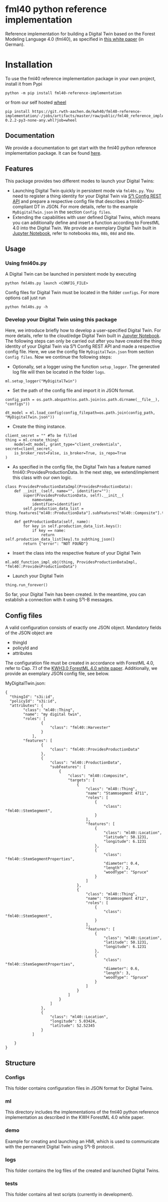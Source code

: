 fml40 python reference implementation
==============================

Reference implementation for building a Digital Twin based on the Forest Modeling Language 4.0 (fml40), as specified in [this white paper](https://www.kwh40.de/wp-content/uploads/2020/03/KWH40-Standpunkt-fml40-Version-1.0.pdf) (in German). 

# Installation
To use the fml40 reference implementation package in your own project, install it from Pypi

```
python -m pip install fml40-reference-implementation
```

or from our self hosted [wheel](https://git.rwth-aachen.de/kwh40/fml40-reference-implementation/-/jobs/artifacts/master/raw/public/fml40_reference_implementation-0.2.2-py3-none-any.whl?job=wheel)

``` 
pip install https://git.rwth-aachen.de/kwh40/fml40-reference-implementation/-/jobs/artifacts/master/raw/public/fml40_reference_implementation-0.2.2-py3-none-any.whl?job=wheel
``` 

Documentation
--------
We provide a documentation to get start with the fml40 python reference implementation package. It can be found [here](https://git.rwth-aachen.de/kwh40/fml40-reference-implementation/-/jobs/artifacts/master/file/public/html/index.html?job=pages).

Features
--------
This package provides two different modes to launch your Digital Twins: 

-   Launching Digital Twin quickly in persistent mode via `fml40s.py`. You need to register a thing identity for your Digital Twin via [S³I Config REST API](https://config.s3i.vswf.dev/apidoc) and prepare a respective config file that describes a fml40-compliant DT in JSON. For more details, refer to the example `MyDigitalTwin.json` in the section `Config files`. 
-   Extending the capabilities with user defined Digital Twins, which means you can additionally define and insert a function according to ForestML 4.0 into the Digital Twin. We provide an exemplary Digital Twin built in [Jupyter Notebook](https://mybinder.org/v2/gh/kwh40/notebooks/master), refer to notebooks `08a`, `08b`, `08d` and `08e`. 

Usage
-----
### Using fml40s.py

A Digital Twin can be launched in persistent mode by executing

``` 
python fml40s.py launch <CONFIG_FILE>
```
Config files for Digital Twin must be located in the folder `configs`. 
For more options call just run 

```
python fml40s.py -h
```

### Develop your Digital Twin using this package
Here, we introduce briefly how to develop a user-specified Digital Twin. For more details, refer to the cloud/edge Digital Twin built in [Jupyter Notebook](https://mybinder.org/v2/gh/kwh40/notebooks/master). 
The following steps can only be carried out after you have created the thing identity of your Digital Twin via S³I Config REST API and made a respective config file. Here, we use the config file `MyDigitalTwin.json` from section `Config files`. Now we continue the following steps:

- Optionally, set a logger using the function `setup_logger`. The generated log file will then be located in the folder `logs`.
```
ml.setup_logger("MyDigitalTwin")
```
- Set the path of the config file and import it in JSON format. 
```
config_path = os.path.abspath(os.path.join(os.path.dirname(__file__), "configs"))

dt_model = ml.load_config(config_filepath=os.path.join(config_path, "MyDigitalTwin.json"))

```
- Create the thing instance. 
```
client_secret = "" #To be filled
thing = ml.create_thing(
    model=dt_model, grant_type="client_credentials", secret=client_secret,
    is_broker_rest=False, is_broker=True, is_repo=True
)
```
- As specified in the config file, the Digital Twin has a feature named fml40::ProvidesProductionData. In the next step, we extend/implement this class with our own logic. 
```
class ProvidesProductionDataImpl(ProvidesProductionData):
    def __init__(self, name="", identifier=""):
        super(ProvidesProductionData, self).__init__(
            name=name,
            identifier=identifier)
        self.production_data_list = thing.features["ml40::ProductionData"].subFeatures["ml40::Composite"].targets

    def getProductionData(self, name):
        for key in self.production_data_list.keys():
            if key == name:
                return self.production_data_list[key].to_subthing_json()
        return {"error": "NOT FOUND"}

```
- Insert the class into the respective feature of your Digital Twin
```
ml.add_function_impl_obj(thing, ProvidesProductionDataImpl, "fml40::ProvidesProductionData")
```
- Launch your Digital Twin
```
thing.run_forever()
```
So far, your Digital Twin has been created. In the meantime, you can establish a connection with it using S³I-B messages. 

Config files
------------

A valid configuration consists of exactly one JSON object. Mandatory fields of the JSON object are

-   thingId
-   policyId and
-   attributes 

The configuration file must be created in accordance with ForestML 4.0, refer to Cap. 7.1 of the [KWH3.0 ForestML 4.0 white paper](https://www.kwh40.de/wp-content/uploads/2020/03/KWH40-Standpunkt-fml40-Version-1.0.pdf). Additionally, we provide an exemplary JSON config file, see below.

MyDigitalTwin.json:
``` 
{
  "thingId": "s3i:id",
  "policyId": "s3i:id",
  "attributes": {
        "class": "ml40::Thing",
        "name": "my digital twin",
        "roles": [
                {
                    "class": "fml40::Harvester"
                }
            ],
        "features": [
                {
                    "class": "fml40::ProvidesProductionData"
                },
                {
                    "class": "ml40::ProductionData",
                    "subFeatures": [
                        {
                            "class": "ml40::Composite",
                            "targets": [
                                {
                                    "class": "ml40::Thing",
                                    "name": "Stammsegment 4711",
                                    "roles": [
                                        {
                                            "class": "fml40::StemSegment",
                                        }
                                    ],
                                    "features": [
                                        {
                                            "class": "ml40::Location",
                                            "latitude": 50.1231,
                                            "longitude": 6.1231
                                        },
                                        {
                                            "class": "fml40::StemSegmentProperties",
                                            "diameter": 0.4,
                                            "length": 2,
                                            "woodType": "Spruce"
                                        }
                                    ]
                                },
                                {
                                    "class": "ml40::Thing",
                                    "name": "Stammsegment 4712",
                                    "roles": [
                                        {
                                            "class": "fml40::StemSegment",
                                        }
                                    ],
                                    "features": [
                                        {
                                            "class": "ml40::Location",
                                            "latitude": 50.1231,
                                            "longitude": 6.1231
                                        },
                                        {
                                            "class": "fml40::StemSegmentProperties",
                                            "diameter": 0.6,
                                            "length": 3,
                                            "woodType": "Spruce"
                                        }
                                    ]
                                }
                            ]
                        }
                    ]
                },
                {
                    "class": "ml40::Location",
                    "longitude": 5.03424,
                    "latitude": 52.52345
                }
            ]

    }
}
```


Structure
---------

### Configs

This folder contains configuration files in JSON format for Digital Twins.

### ml

This directory includes the implementations of the fml40 python reference implementation as described in the KWH ForestML 4.0 white paper.


### demo

Example for creating and launching an HMI, which is used to communicate with the permanent Digital Twin using S³I-B protocol.

### logs

This folder contains the log files of the created and launched Digital Twins.

### tests

This folder contains all test scripts (currently in development).
